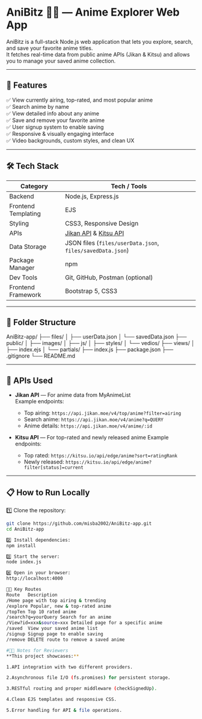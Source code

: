 # AniBitz 🎥✨ — Anime Explorer Web App

AniBitz is a full-stack Node.js web application that lets you explore, search, and save your favorite anime titles.  
It fetches real-time data from public anime APIs (Jikan & Kitsu) and allows you to manage your saved anime collection.  

---

## 🚀 Features

✅ View currently airing, top-rated, and most popular anime  
✅ Search anime by name  
✅ View detailed info about any anime  
✅ Save and remove your favorite anime  
✅ User signup system to enable saving  
✅ Responsive & visually engaging interface  
✅ Video backgrounds, custom styles, and clean UX

---

## 🛠️ Tech Stack

| **Category**           | **Tech / Tools**                      |
|------------------------|---------------------------------------|
| Backend                | Node.js, Express.js                   |
| Frontend Templating    | EJS                                   |
| Styling                | CSS3, Responsive Design               |
| APIs                   | [Jikan API](https://jikan.moe/) & [Kitsu API](https://kitsu.docs.apiary.io/) |
| Data Storage           | JSON files (`files/userData.json`, `files/savedData.json`) |
| Package Manager        | npm                                   |
| Dev Tools              | Git, GitHub, Postman (optional)       |
| Frontend Framework     | Bootstrap 5, CSS3                     |


---

## 📂 Folder Structure
AniBitz-app/
├── files/
│ ├── userData.json
│ └── savedData.json
├── public/
│ ├── images/
│ ├── js/
│ ├── styles/
│ └── vedios/
├── views/
│ ├── index.ejs
│ └── partials/
├── index.js
├── package.json
├── .gitignore
└── README.md


---

## 🔗 APIs Used

- **Jikan API** — For anime data from MyAnimeList  
  Example endpoints:
  - Top airing: `https://api.jikan.moe/v4/top/anime?filter=airing`
  - Search anime: `https://api.jikan.moe/v4/anime?q=QUERY`
  - Anime details: `https://api.jikan.moe/v4/anime/:id`

- **Kitsu API** — For top-rated and newly released anime
  Example endpoints:
  - Top rated: `https://kitsu.io/api/edge/anime?sort=ratingRank`
  - Newly released: `https://kitsu.io/api/edge/anime?filter[status]=current`

---

## 📋 How to Run Locally

1️⃣ Clone the repository:
```bash
git clone https://github.com/misba2002/AniBitz-app.git
cd AniBitz-app

2️⃣ Install dependencies:
npm install

3️⃣ Start the server:
node index.js

4️⃣ Open in your browser:
http://localhost:4000

👩‍💻 Key Routes
Route	Description
/Home page with top airing & trending
/explore Popular, new & top-rated anime
/topTen	Top 10 rated anime
/search?q=yourQuery	Search for an anime
/View?id=xxx&source=xxx	Detailed page for a specific anime
/saved	View your saved anime list
/signup	Signup page to enable saving
/remove	DELETE route to remove a saved anime

#👨‍🎓 Notes for Reviewers 
**This project showcases:**

1.API integration with two different providers.

2.Asynchronous file I/O (fs.promises) for persistent storage.

3.RESTful routing and proper middleware (checkSignedUp).

4.Clean EJS templates and responsive CSS.

5.Error handling for API & file operations.
